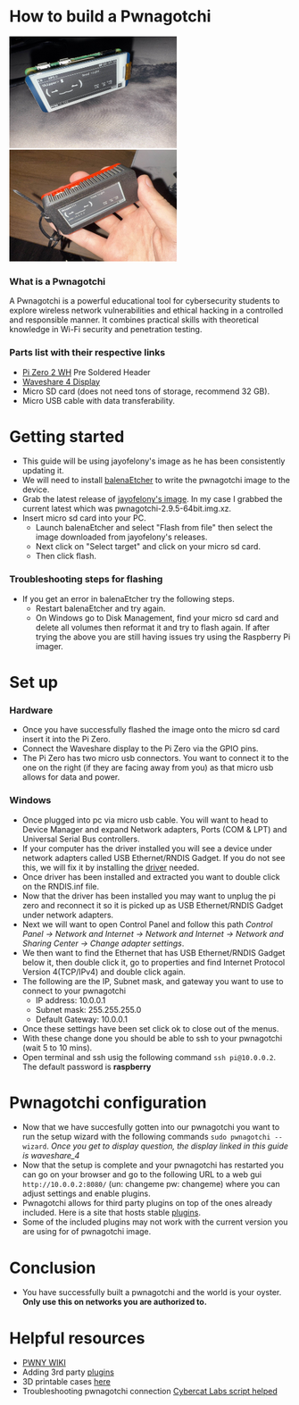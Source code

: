 # How to build a Pwnagotchi

<img src="imgs/pwnagotchi.jpg" alt="Alt Text" width="300" height="200">
<img src="imgs/pwnagotchi2.jpg" alt="Alt Text" width="300" height="200">


### What is a Pwnagotchi
A Pwnagotchi is a powerful educational tool for cybersecurity students to explore wireless network vulnerabilities and ethical hacking in a controlled and responsible manner. It combines practical skills with theoretical knowledge in Wi-Fi security and penetration testing.

### Parts list with their respective links
-  [Pi Zero 2 WH](https://www.amazon.com/dp/B0DKKXS4RV?ref=ppx_yo2ov_dt_b_fed_asin_title) Pre Soldered Header
-  [Waveshare 4 Display](https://www.amazon.com/dp/B07Z1WYRQH?ref=ppx_yo2ov_dt_b_fed_asin_title)
- Micro SD card (does not need tons of storage, recommend 32 GB).
- Micro USB cable with data transferability.

# Getting started
- This guide will be using jayofelony's image as he has been consistently updating it.
- We will need to install [balenaEtcher](https://etcher.balena.io/) to write the pwnagotchi image to the device.
- Grab the latest release of [jayofelony's image](https://github.com/jayofelony/pwnagotchi/releases/). In my case I grabbed the current latest which was pwnagotchi-2.9.5-64bit.img.xz.
- Insert micro sd card into your PC.
    - Launch balenaEtcher and select "Flash from file" then select the image downloaded from
jayofelony's releases. 
    - Next click on "Select target" and click on your micro sd card. 
    - Then click flash.
### Troubleshooting steps for flashing
- If you get an error in balenaEtcher try the following steps.
    - Restart balenaEtcher and try again.
    - On Windows go to Disk Management, find your micro sd card and delete all volumes then reformat it and try to flash again.
    If after trying the above you are still having issues try using the Raspberry Pi imager.

# Set up
### Hardware
 - Once you have successfully flashed the image onto the micro sd card insert it into the Pi Zero.
 - Connect the Waveshare display to the Pi Zero via the GPIO pins.
 - The Pi Zero has two micro usb connectors. You want to connect it to the one on the right (if they are facing away from you) as that micro usb allows for data and power.

### Windows
 - Once plugged into pc via micro usb cable. You will want to head to Device Manager and expand Network adapters, Ports (COM & LPT) and Universal Serial Bus controllers. 
 - If your computer has the driver installed you will see a device under network adapters called USB Ethernet/RNDIS Gadget. If you do not see this, we will fix it by installing the [driver](https://github.com/jayofelony/pwnagotchi/wiki/mod-rndis-driver-windows.zip) needed.
 - Once driver has been installed and extracted you want to double click on the RNDIS.inf file.
 - Now that the driver has been installed you may want to unplug the pi zero and reconnect it so it is picked up as USB Ethernet/RNDIS Gadget under network adapters.
 - Next we will want to open Control Panel and follow this path *Control Panel -> Network and Internet -> Network and Internet -> Network and Sharing Center -> Change adapter settings*.
 - We then want to find the Ethernet that has USB Ethernet/RNDIS Gadget below it, then double click it, go to properties and find Internet Protocol Version 4(TCP/IPv4) and double click again.
 - The following are the IP, Subnet mask, and gateway you want to use to connect to your pwnagotchi
    - IP address: 10.0.0.1
    - Subnet mask: 255.255.255.0
    - Default Gateway: 10.0.0.1
 - Once these settings have been set click ok to close out of the menus.
 - With these change done you should be able to ssh to your pwnagotchi (wait 5 to 10 mins).
 - Open terminal and ssh usig the following command `ssh pi@10.0.0.2`. The default password is **raspberry**

 # Pwnagotchi configuration
 - Now that we have succesfully gotten into our pwnagotchi you want to run the setup wizard with the following commands `sudo pwnagotchi --wizard`. *Once you get to display question, the display linked in this guide is waveshare_4*
 - Now that the setup is complete and your pwnagotchi has restarted you can go on your browser and go to the following URL to a web gui `http://10.0.0.2:8080/` (un: changeme pw: changeme) where you can adjust settings and enable plugins.
 - Pwnagotchi allows for third party plugins on top of the ones already included. Here is a site that hosts stable [plugins](https://pwnagotchi.org/3rd-party-plugins/index.html).
 - Some of the included plugins may not work with the current version you are using for of pwnagotchi image.

# Conclusion

- You have successfully built a pwnagotchi and the world is your oyster. **Only use this on networks you are authorized to.** 

# Helpful resources
- [PWNY WIKI](https://pwnagotchi.org/index.html)
- Adding 3rd party [plugins](https://pwnagotchi.org/3rd-party-plugins/index.html)
- 3D printable cases [here](https://pwnagotchi.org/3d-printable-cases/index.html)
- Troubleshooting pwnagotchi connection [Cybercat Labs script helped](https://www.youtube.com/watch?v=Ktx0oP6oo9w&t=1s&ab_channel=CybercatLabs)
